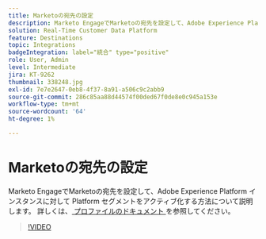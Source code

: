 ```yaml
---
title: Marketoの宛先の設定
description: Marketo EngageでMarketoの宛先を設定して、Adobe Experience Platform インスタンスに対して Platform セグメントをアクティブ化する方法について説明します。
solution: Real-Time Customer Data Platform
feature: Destinations
topic: Integrations
badgeIntegration: label="統合" type="positive"
role: User, Admin
level: Intermediate
jira: KT-9262
thumbnail: 338248.jpg
exl-id: 7e7e2647-0eb8-4f37-8a91-a506c9c2abb9
source-git-commit: 286c85aa88d44574f00ded67f0de8e0c945a153e
workflow-type: tm+mt
source-wordcount: '64'
ht-degree: 1%

---
```


# Marketoの宛先の設定

Marketo EngageでMarketoの宛先を設定して、Adobe Experience Platform インスタンスに対して Platform セグメントをアクティブ化する方法について説明します。 詳しくは、[ プロファイルのドキュメント ](https://experienceleague.adobe.com/docs/experience-platform/rtcdp/profile/profile-browse.html) を参照してください。

>[!VIDEO](https://video.tv.adobe.com/v/338248?learn=on&enablevpops)

